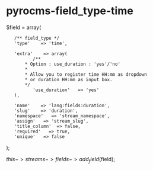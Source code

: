pyrocms-field_type-time
=======================

$field = array(

       /** field_type */
       'type'    => 'time',

       'extra'    => array(
       		  /**
		   * Option : use_duration : 'yes'/'no'
		   *
		   * Allow you to register time HH:mm as dropdown
		   * or duration HH:mm as input box.
		   */
       		  'use_duration'   => 'yes'
       ),

       'name'    => 'lang:fields:duration',
       'slug'    => 'duration',
       'namespace'   => 'stream_namespace',
       'assign'   => 'stream_slug',
       'title_column'  => false,
       'required'   => true,
       'unique'   => false
);
	
$this->streams->fields->add_field($field);
